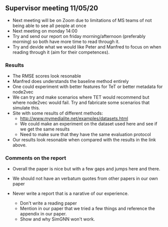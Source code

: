 ## Supervisor meeting 11/05/20

* Next meeting will be on Zoom due to limitations of MS teams of not being able to see all people at once
* Next meeting on monday 14:00 
* Try and send our report on friday morning/afternoon (preferably morning) so both have more time to read through it.
* Try and devide what we would like Peter and Manfred to focus on when reading through it (aim for their competences).

### Results

* The RMSE scores look resonable
* Manfred does understands the baseline method entirely
* One could experiment with better features for TeT or better metadata for node2vec
* We can try and make scenarios where TET would recommend but where node2vec would fail. Try and fabricate some scenarios  that simulate this.
* Site with some results of different methods:
  * http://www.mymedialite.net/examples/datasets.html
  * We could make an experiment on the dataset used here and see if we get the same results
  * Need to make sure that they have the same evaluation protocol
* Our results look resonable when compared with the results in the link above.

### Comments on the report

* Overall the paper is nice but with a few gaps and jumps here and there.
* We should not have an verbatum quotes from other papers in our own paper

* Never write a report that is a narative of our experience. 
  * Don't write a reading paper
  * Mention in our paper that we tried a few things and reference the appendix in our paper. 
  * Show and why SimGNN won't work.